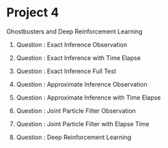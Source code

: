 # Project 4

Ghostbusters and Deep Reinforcement Learning

1. Question : Exact Inference Observation

2. Question : Exact Inference with Time Elapse

3. Question : Exact Inference Full Test

4. Question : Approximate Inference Observation

5. Question : Approximate Inference with Time Elapse

6. Question : Joint Particle Filter Observation

7. Question : Joint Particle Filter with Elapse Time

8. Question : Deep Reinforcement Learning